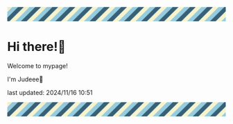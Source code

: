 <!-- Header image -->
<img src="./pokemon/pokemon_9.png" width="1000">

# Hi there!👋

Welcome to mypage!

I'm Judeee🐷

last updated: 2024/11/16 10:51

<!-- Footer image -->
<img src="./pokemon/pokemon_9.png" width="1000">

